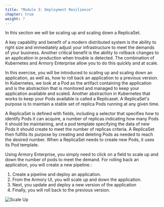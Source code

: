 ```yaml
---
title: "Module 3: Deployment Resilience"
chapter: true
weight: 7
---
```



In this section we will be scaling up and scaling down a ReplicaSet.

A key capability and benefit of a modern distributed system is the ability to right size and immediately adjust your infrastructure to meet the demands of your business.  Another critical benefit is the ability to rollback changes to an application in production when trouble is detected.  The combination of Kubernetes and Armory Enterprise allow you to do this quickly and at scale.

In this exercise, you will be introduced to scaling up and scaling down an application, as well as, how to roll back an application to a previous version.  In Kubernetes, we look at a Pod as the artifact containing the application and is the abstraction that is monitored and managed to keep your application available and scaled. Another abstraction in Kubernetes that works to keep your Pods available is called a Replicaset. A ReplicaSet's purpose is to maintain a stable set of replica Pods running at any given time. 

A ReplicaSet is defined with fields, including a selector that specifies how to identify Pods it can acquire, a number of replicas indicating how many Pods it should be maintaining, and a pod template specifying the data of new Pods it should create to meet the number of replicas criteria. A ReplicaSet then fulfills its purpose by creating and deleting Pods as needed to reach the desired number. When a ReplicaSet needs to create new Pods, it uses its Pod template.

Using Armory Enterprise, you simply need to click on a field to scale up and down the number of pods to meet the demand. For rolling back an application, you will create a new pipeline.:

1. Create a pipeline and deploy an application.
2. From the Armory UI, you will scale up and down the application.
2. Next, you update and deploy a new version of the application
3. Finally, you will roll back to the previous version.



![Scale Up](/images/rollback.png)
